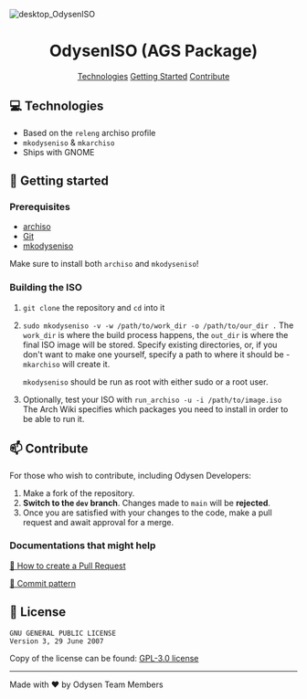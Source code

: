 ![desktop_OdysenISO](https://socialify.git.ci/odysen/desktop_OdysenISO/image?description=1&font=Jost&language=1&logo=https%3A%2F%2Fmedia.kerichuu.space%2Fu%2Fsvg_squared.svg&name=1&owner=1&theme=Dark)      

<h1 align="center" style="font-weight: bold;">OdysenISO (AGS Package)</h1>

<p align="center">
<a href="#tech">Technologies</a>
<a href="#started">Getting Started</a>
<a href="#contribute">Contribute</a> 
</p>

 
<h2 id="tech">💻 Technologies</h2>

- Based on the `releng` archiso profile
- `mkodyseniso` & `mkarchiso`
- Ships with GNOME
  
<h2 id="started">🚀 Getting started</h2>
 
<h3>Prerequisites</h3>

- [archiso](https://wiki.archlinux.org/title/Archiso)
- [Git](https://git-scm.com/)
- [mkodyseniso](https://github.com/odysen/mkodyseniso)

Make sure to install both `archiso` and `mkodyseniso`!

<h3>Building the ISO</h3>

1. `git clone` the repository and `cd` into it
2. `sudo mkodyseniso -v -w /path/to/work_dir -o /path/to/our_dir .`
    The `work_dir` is where the build process happens, the `out_dir` is where the final ISO image will be stored. Specify existing directories, or, if you don't want to make one yourself, specify a path to where it should be - `mkarchiso` will create it.

    `mkodyseniso` should be run as root with either sudo or a root user.
3. Optionally, test your ISO with `run_archiso -u -i /path/to/image.iso`
    The Arch Wiki specifies which packages you need to install in order to be able to run it.

<h2 id="contribute">📫 Contribute</h2>

For those who wish to contribute, including Odysen Developers:

1. Make a fork of the repository.
2. **Switch to the `dev` branch**. Changes made to `main` will be **rejected**.
2. Once you are satisfied with your changes to the code, make a pull request and await approval for a merge.

<h3>Documentations that might help</h3>

[📝 How to create a Pull Request](https://www.atlassian.com/git/tutorials/making-a-pull-request)

[💾 Commit pattern](https://gist.github.com/joshbuchea/6f47e86d2510bce28f8e7f42ae84c716)

<h2> 📝 License </h2>

```
GNU GENERAL PUBLIC LICENSE
Version 3, 29 June 2007
```

Copy of the license can be found: <a href="https://github.com/odysen/desktop_OdysenISO/blob/main/LICENSE"> GPL-3.0 license</a>

<hr>

Made with ❤️ by Odysen Team Members
